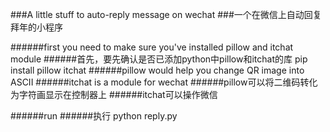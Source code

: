 ###A little stuff to auto-reply message on wechat
###一个在微信上自动回复拜年的小程序

######first you need to make sure you've installed pillow and itchat module
######首先，要先确认是否已添加python中pillow和itchat的库
		pip install pillow itchat
######pillow would help you change QR image into ASCII
######itchat is a module for wechat
######pillow可以将二维码转化为字符画显示在控制器上
######itchat可以操作微信

######run
######执行
		python reply.py